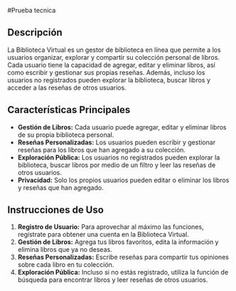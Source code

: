 #Prueba tecnica

## Descripción
La Biblioteca Virtual es un gestor de biblioteca en línea que permite a los usuarios organizar, explorar y compartir su colección personal de libros. Cada usuario tiene la capacidad de agregar, editar y eliminar libros, así como escribir y gestionar sus propias reseñas. Además, incluso los usuarios no registrados pueden explorar la biblioteca, buscar libros y acceder a las reseñas de otros usuarios.

## Características Principales

- **Gestión de Libros:** Cada usuario puede agregar, editar y eliminar libros de su propia biblioteca personal.
- **Reseñas Personalizadas:** Los usuarios pueden escribir y gestionar reseñas para los libros que han agregado a su colección.
- **Exploración Pública:** Los usuarios no registrados pueden explorar la biblioteca, buscar libros por medio de un filtro y leer las reseñas de otros usuarios.
- **Privacidad:** Solo los propios usuarios pueden editar o eliminar los libros y reseñas que han agregado.

## Instrucciones de Uso

1. **Registro de Usuario:** Para aprovechar al máximo las funciones, regístrate para obtener una cuenta en la Biblioteca Virtual.
2. **Gestión de Libros:** Agrega tus libros favoritos, edita la información y elimina libros que ya no deseas.
3. **Reseñas Personalizadas:** Escribe reseñas para compartir tus opiniones sobre cada libro en tu colección.
4. **Exploración Pública:** Incluso si no estás registrado, utiliza la función de búsqueda para encontrar libros y leer reseñas de otros usuarios.
